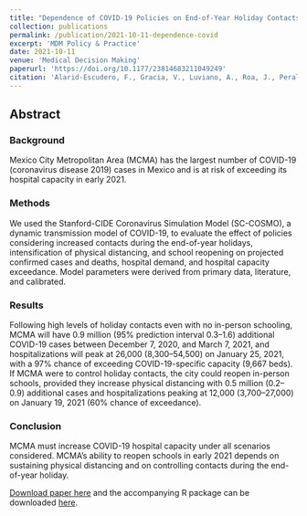 ```yaml
---
title: "Dependence of COVID-19 Policies on End-of-Year Holiday Contacts in Mexico City Metropolitan Area: A Modeling Study"
collection: publications
permalink: /publication/2021-10-11-dependence-covid
excerpt: 'MDM Policy & Practice'
date: 2021-10-11
venue: 'Medical Decision Making'
paperurl: 'https://doi.org/10.1177/23814683211049249'
citation: 'Alarid-Escudero, F., Gracia, V., Luviano, A., Roa, J., Peralta, Y., Reitsma, M. B., Claypool, A. L., Salomon, J. A., Studdert, D. M., Andrews, J. R., & Goldhaber-Fiebert, J. D. (2021). Dependence of COVID-19 Policies on End-of-Year Holiday Contacts in Mexico City Metropolitan Area: A Modeling Study. MDM Policy & Practice. https://doi.org/10.1177/23814683211049249.'
---
```

## Abstract
### Background
Mexico City Metropolitan Area (MCMA) has the largest number of COVID-19 (coronavirus disease 2019) cases in Mexico and is at risk of exceeding its hospital capacity in early 2021. 

### Methods
We used the Stanford-CIDE Coronavirus Simulation Model (SC-COSMO), a dynamic transmission model of COVID-19, to evaluate the effect of policies considering increased contacts during the end-of-year holidays, intensification of physical distancing, and school reopening on projected confirmed cases and deaths, hospital demand, and hospital capacity exceedance. Model parameters were derived from primary data, literature, and calibrated. 

### Results
Following high levels of holiday contacts even with no in-person schooling, MCMA will have 0.9 million (95% prediction interval 0.3–1.6) additional COVID-19 cases between December 7, 2020, and March 7, 2021, and hospitalizations will peak at 26,000 (8,300–54,500) on January 25, 2021, with a 97% chance of exceeding COVID-19-specific capacity (9,667 beds). If MCMA were to control holiday contacts, the city could reopen in-person schools, provided they increase physical distancing with 0.5 million (0.2–0.9) additional cases and hospitalizations peaking at 12,000 (3,700–27,000) on January 19, 2021 (60% chance of exceedance). 
                                                                                                        
### Conclusion
MCMA must increase COVID-19 hospital capacity under all scenarios considered. MCMA’s ability to reopen schools in early 2021 depends on sustaining physical distancing and on controlling contacts during the end-of-year holiday.
                                                                                                        
[Download paper here](https://doi.org/10.1177/23814683211049249) and the accompanying R package can be downloaded [here](https://github.com/SC-COSMO/sccosmomcma).
                                                                                                        
